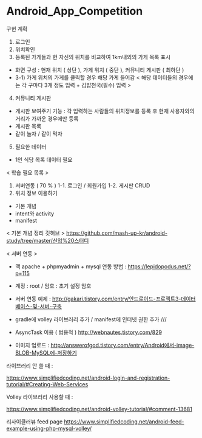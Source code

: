 # Android_App_Competition

구현 계획
1) 로그인 
2) 위치확인
3) 등록된 가게들과 현 자신의 위치를 비교하여 1km내외의 가게 목록 표시
- 화면 구성 : 현재 위치 ( 상단 ), 가게 위치 ( 중단 ), 커뮤니티 게시판 ( 최하단 )
- 3-1) 가게 위치의 가게를 클릭할 경우 해당 가게 들어감 < 해당 데이터들의 경우에는 각 구마다 3개 정도 입력 + 김밥천국(필수) 입력 >
4) 커뮤니티 게시판
- 게시판 보여주기 기능 : 각 입력하는 사람들의 위치정보를 등록 후 현재 사용자와의 거리가 가까운 경우에만 등록 
- 게시판 목록
- 같이 놀자 / 같이 먹자 

5) 필요한 데이터 
- 1인 식당 목록 데이터 필요

< 학습 필요 목록 >
1. 서버연동 ( 70 % ) 
1-1. 로그인 / 회원가입
1-2. 게시판 CRUD 
2. 위치 정보 이용하기
- 기본 개념
- intent와 activity 
- manifest 


< 기본 개념 정리 깃허브 >
https://github.com/mash-up-kr/android-study/tree/master/신입%20스터디
   
   
< 서버 연동 >
- 맥 apache + phpmyadmin + mysql 연동 방법 : https://lepidopodus.net/?p=115 
- 계정 : root / 암호 : 초기 설정 암호
- 서버 연동 예제 : http://gakari.tistory.com/entry/안드로이드-프로젝트3-데이터베이스-및-서버-구축
- gradle에 volley 라이브러리 추가 / manifest에 인터넷 권한 추가 
///
- AsyncTask 이용 ( 범용적 )
http://webnautes.tistory.com/829

- 이미지 업로드 : http://answerofgod.tistory.com/entry/Android에서-image-BLOB-MySQL에-저장하기


라이브러리 안 쓸 때 :

https://www.simplifiedcoding.net/android-login-and-registration-tutorial/#Creating-Web-Services

Volley 라이브러리 사용할 때 :

https://www.simplifiedcoding.net/android-volley-tutorial/#comment-13681


리사이클러뷰 feed page
https://www.simplifiedcoding.net/android-feed-example-using-php-mysql-volley/
